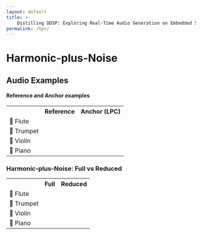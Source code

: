 ```yaml
---
layout: default
title: >-
    Distilling DDSP: Exploring Real-Time Audio Generation on Embedded Systems
permalink: /hpn/
---
```


<script src="{{ site.baseurl }}/js/trackswitch.min.js"></script>
<link rel="stylesheet" href="{{ site.baseurl }}/css/trackswitch.min.css">


# Harmonic-plus-Noise

## Audio Examples

#### Reference and Anchor examples

<table>
  <tr>
    <th></th>
    <th style="text-align: center;">Reference</th>
    <th style="text-align: center;">Anchor (LPC)</th>
  </tr>
  <tr>
    <td>🪈 Flute</td>
    <td>
      <div class="jquery-trackswitch" id="flute-reference">
        <ts-track src="{{ site.baseurl }}/examples/sounds/flute_reference.wav"></ts-track>
      </div>
    </td>
    <td>
      <div class="jquery-trackswitch" id="flute-anchor">
        <ts-track src="{{ site.baseurl }}/examples/sounds/flute_anchor.wav"></ts-track>
      </div>
    </td>
  </tr>
  <tr>
    <td>🎺 Trumpet</td>
    <td>
      <div class="jquery-trackswitch" id="trumpet-reference">
        <ts-track src="{{ site.baseurl }}/examples/sounds/trumpet_reference.wav"></ts-track>
      </div>
    </td>
    <td>
      <div class="jquery-trackswitch" id="trumpet-anchor">
        <ts-track src="{{ site.baseurl }}/examples/sounds/trumpet_anchor.wav"></ts-track>
      </div>
    </td>
  </tr>
  <tr>
    <td>🎻 Violin</td>
    <td>
      <div class="jquery-trackswitch" id="violin-reference">
        <ts-track src="{{ site.baseurl }}/examples/sounds/violin_reference.wav"></ts-track>
      </div>
    </td>
    <td>
      <div class="jquery-trackswitch" id="violin-anchor">
        <ts-track src="{{ site.baseurl }}/examples/sounds/violin_anchor.wav"></ts-track>
      </div>
    </td>
  </tr>
  <tr>
    <td>🎹 Piano</td>
    <td>
      <div class="jquery-trackswitch" id="piano-reference">
        <ts-track src="{{ site.baseurl }}/examples/sounds/piano_reference.wav"></ts-track>
      </div>
    </td>
    <td>
      <div class="jquery-trackswitch" id="piano-anchor">
        <ts-track src="{{ site.baseurl }}/examples/sounds/piano_anchor.wav"></ts-track>
      </div>
    </td>
  </tr>
</table>

### Harmonic-plus-Noise: Full vs Reduced

<table>
  <tr>
    <th></th>
    <th style="text-align: center;">Full</th>
    <th style="text-align: center;">Reduced</th>
  </tr>
  <tr>
    <td>🪈 Flute</td>
    <td>
      <div class="jquery-trackswitch" id="flute-full">
        <ts-track src="{{ site.baseurl }}/examples/sounds/flute_full.wav"></ts-track>
      </div>
    </td>
    <td>
      <div class="jquery-trackswitch" id="flute-reduced">
        <ts-track src="{{ site.baseurl }}/examples/sounds/flute_reduced.wav"></ts-track>
      </div>
    </td>
  </tr>
  <tr>
    <td>🎺 Trumpet</td>
    <td>
      <div class="jquery-trackswitch" id="trumpet-full">
        <ts-track src="{{ site.baseurl }}/examples/sounds/trumpet_full.wav"></ts-track>
      </div>
    </td>
    <td>
      <div class="jquery-trackswitch" id="trumpet-reduced">
        <ts-track src="{{ site.baseurl }}/examples/sounds/trumpet_reduced.wav"></ts-track>
      </div>
    </td>
  </tr>
  <tr>
    <td>🎻 Violin</td>
    <td>
      <div class="jquery-trackswitch" id="violin-full">
        <ts-track src="{{ site.baseurl }}/examples/sounds/violin_full.wav"></ts-track>
      </div>
    </td>
    <td>
      <div class="jquery-trackswitch" id="violin-reduced">
        <ts-track src="{{ site.baseurl }}/examples/sounds/violin_reduced.wav"></ts-track>
      </div>
    </td>
  </tr>
  <tr>
    <td>🎹 Piano</td>
    <td>
      <div class="jquery-trackswitch" id="piano-full">
        <ts-track src="{{ site.baseurl }}/examples/sounds/piano_full.wav"></ts-track>
      </div>
    </td>
    <td>
      <div class="jquery-trackswitch" id="piano-reduced">
        <ts-track src="{{ site.baseurl }}/examples/sounds/piano_reduced.wav"></ts-track>
      </div>
    </td>
  </tr>
</table>

<script>
  document.addEventListener('DOMContentLoaded', function () {
    document.querySelectorAll('.jquery-trackswitch').forEach(function (element) {
      $(element).Plugin();
    });
  });
</script>
